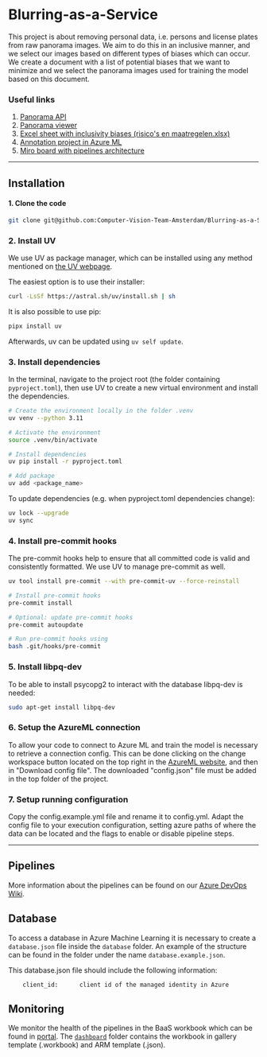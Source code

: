 # Blurring-as-a-Service

This project is about removing personal data, i.e. persons and license plates from raw panorama images.
We aim to do this in an inclusive manner, and we select our images based on different types of biases which can occur.
We create a document with a list of potential biases that we want to minimize and we select 
the panorama images used for training the model based on this document.

### Useful links
1. [Panorama API](https://api.data.amsterdam.nl/panorama/panoramas)
2. [Panorama viewer](https://data.amsterdam.nl/data/geozoek/?modus=kaart&term=Panoramabeelden&lagen=pano-pano2022bi%7Cpano-pano2021bi%7Cpano-pano2020bi%7Cpano-pano2019bi%7Cpano-pano2018bi%7Cpano-pano2017bi%7Cpano-pano2016bi%7Cpano-pano2021woz%7Cpano-pano2020woz%7Cpano-pano2019woz%7Cpano-pano2018woz%7Cpano-pano2017woz&legenda=true)
3. [Excel sheet with inclusivity biases (risico's en maatregelen.xlsx)](https://hoofdstad.sharepoint.com/sites/DigitaliseringenCTO/Shared%20Documents/Forms/AllItems.aspx?RootFolder=%2Fsites%2FDigitaliseringenCTO%2FShared%20Documents%2FInnovatie%20en%20RenD%2FComputer%20Vision%20Team%2FProjecten%2FInnovatiebudget%20%28hieronder%20valt%20Blur%20use%20case%29%2FInclusiviteit&FolderCTID=0x0120002EC45AFB501BC64FB525D14106AF3E05)
4. [Annotation project in Azure ML](https://ml.azure.com/labeling/project/93e9b2be-62de-6a8c-9c22-5b20cc5b90af/details?wsid=/subscriptions/b5d1b0e0-1ce4-40f9-87d5-cf3fde7a7b14/resourceGroups/cvo-aml-p-rg/providers/Microsoft.MachineLearningServices/workspaces/cvo-weu-aml-p-xnjyjutinwfyu&tid=72fca1b1-2c2e-4376-a445-294d80196804)
5. [Miro board with pipelines architecture](https://miro.com/app/board/uXjVPbDfQ9s=/?share_link_id=940866715023)
---

## Installation

#### 1. Clone the code

```bash
git clone git@github.com:Computer-Vision-Team-Amsterdam/Blurring-as-a-Service.git
```

### 2. Install UV
We use UV as package manager, which can be installed using any method mentioned on [the UV webpage](https://docs.astral.sh/uv/getting-started/installation/).

The easiest option is to use their installer:
```bash
curl -LsSf https://astral.sh/uv/install.sh | sh
```

It is also possible to use pip:
```bash
pipx install uv
```

Afterwards, uv can be updated using `uv self update`.

### 3. Install dependencies
In the terminal, navigate to the project root (the folder containing `pyproject.toml`), then use UV to create a new virtual environment and install the dependencies.

```bash
# Create the environment locally in the folder .venv
uv venv --python 3.11

# Activate the environment
source .venv/bin/activate 

# Install dependencies
uv pip install -r pyproject.toml

# Add package
uv add <package_name>
```

To update dependencies (e.g. when pyproject.toml dependencies change):

```bash
uv lock --upgrade
uv sync
```

### 4. Install pre-commit hooks
The pre-commit hooks help to ensure that all committed code is valid and consistently formatted. We use UV to manage pre-commit as well.

```bash
uv tool install pre-commit --with pre-commit-uv --force-reinstall

# Install pre-commit hooks
pre-commit install

# Optional: update pre-commit hooks
pre-commit autoupdate

# Run pre-commit hooks using
bash .git/hooks/pre-commit
```

### 5. Install libpq-dev
To be able to install psycopg2 to interact with the database libpq-dev is needed:
```bash
sudo apt-get install libpq-dev
```

### 6. Setup the AzureML connection
To allow your code to connect to Azure ML and train the model is necessary to retrieve a connection config.
This can be done clicking on the change workspace button located on the top right in the [AzureML website](https://ml.azure.com), and then in "Download config file".
The downloaded "config.json" file must be added in the top folder of the project.

### 7. Setup running configuration
Copy the config.example.yml file and rename it to config.yml.
Adapt the config file to your execution configuration, 
setting azure paths of where the data can be located and the flags to enable or disable pipeline steps.

---

## Pipelines
More information about the pipelines can be found on our [Azure DevOps Wiki](https://dev.azure.com/CloudCompetenceCenter/Computer-Vision-Team-Amsterdam/_wiki/wikis/Computer-Vision-Team-Amsterdam.wiki/17263/AML-pipelines).

## Database

To access a database in Azure Machine Learning it is necessary to create a `database.json` file inside the `database` folder.
An example of the structure can be found in the folder under the name `database.example.json`.

This database.json file should include the following information:
``` 
    client_id:      client id of the managed identity in Azure
```

## Monitoring

We monitor the health of the pipelines in the BaaS workbook which can be found in [portal](https://portal.azure.com/#@amsterdam.nl/resource/subscriptions/5e762a44-83c7-4972-b0cb-939aa7845c90/resourceGroups/rg-blur-ont-weu-esy-01/providers/microsoft.insights/workbooks/9b284c8e-c5ca-45fb-9194-65f56c6e5066/overview).
The [`dashboard`](dashboard) folder contains the workbook in gallery template (.workbook) and ARM template (.json).